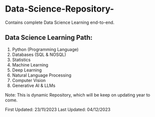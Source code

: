# Data-Science-Repository-
Contains complete Data Science Learning end-to-end.

## Data Science Learning Path:

1. Python (Programming Language)
2. Databases (SQL & NOSQL)
3. Statistics 
4. Machine Learning
5. Deep Learning
6. Natural Language Processing 
7. Computer Vision
8. Generative AI & LLMs

Note: This is dynamic Repository, which will be keep on updating year to come. 

First Updated: 23/11/2023
Last Updated: 04/12/2023